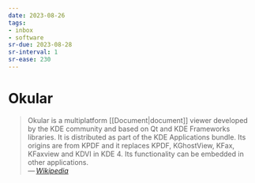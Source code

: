 ```yaml
---
date: 2023-08-26
tags:
- inbox
- software
sr-due: 2023-08-28
sr-interval: 1
sr-ease: 230
---
```


# Okular

> Okular is a multiplatform [[Document|document]] viewer developed by the KDE
> community and based on Qt and KDE Frameworks libraries. It is distributed as
> part of the KDE Applications bundle. Its origins are from KPDF and it replaces
> KPDF, KGhostView, KFax, KFaxview and KDVI in KDE 4. Its functionality can be
> embedded in other applications.\
> — <cite>[Wikipedia](https://en.wikipedia.org/wiki/Okular)</cite>

